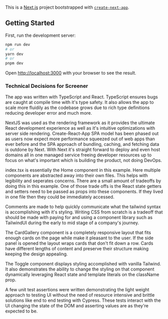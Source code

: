 This is a [Next.js](https://nextjs.org/) project bootstrapped with [`create-next-app`](https://github.com/vercel/next.js/tree/canary/packages/create-next-app).

## Getting Started

First, run the development server:

```bash
npm run dev
# or
yarn dev
# or
pnpm dev
```

Open [http://localhost:3000](http://localhost:3000) with your browser to see the result.

### Technical Decisions for Screener

The app was written with TypeScript and React. TypeScript ensures bugs are caught at compile time with it's type safety. It also allows the app to scale more fluidily as the codebase grows due to rich type definitions reducing developer error and much more.

NextJS was used as the rendering framework as it provides the ultimate React development experience as well as it's intuitive optimizations with server side rendering. Create-React-App SPA model has been phased out as users now expect more performance squeezed out of web apps than ever before and the SPA approach of bundling, caching, and fetching data is outdone by Next. With Next it's straight forward to deploy and even host domains all in one managed service freeing developer resources up to focus on what's important which is building the product, not doing DevOps.

index.tsx is essentially the Home component in this example. Here multiple components are abstracted away into their own files. This helps with legibility and seperates concerns. There are a small amount of tradeoffs by doing this in this example. One of those trade offs is the React state getters and setters need to be passed as props into these components. If they lived in one file then they could be immediately accessed.

Comments are made to help quickly communicate what the tailwind syntax is accomplishing with it's styling. Writing CSS from scratch is a tradeoff that should be made with paying for and using a component library such as TailwindUI during the early to mid stage of a company's journey.

The CardGallery component is a completely responsive layout that fits enough cards on the page while make it pleasant to the user. If the side panel is opened the layout wraps cards that don't fit down a row. Cards have different lengths of content and preserve their structure making keeping the design appealing.

The Toggle component displays styling accomplished with vanilla Tailwind. It also demonstrates the ability to change the styling on that component dynamically leveraging React state and template literals on the className prop.

A few unit test assertions were written demonstrating the light weight approach to testing UI without the need of resource intensive and brittle solutions like end to end testing with Cypress. These tests interact with the UI changing the state of the DOM and asserting values are as they're expected to be.
